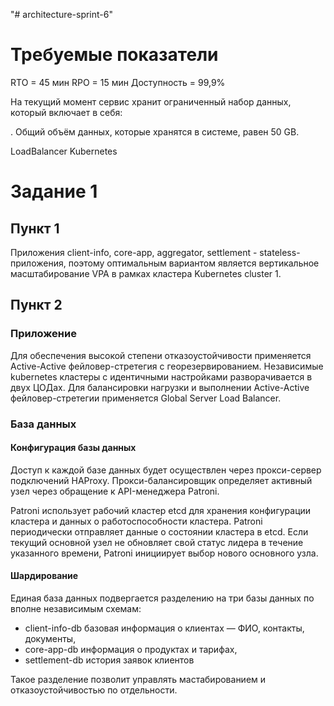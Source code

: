"# architecture-sprint-6"

# Требуемые показатели

RTO = 45 мин
RPO = 15 мин
Доступность = 99,9%

На текущий момент сервис хранит ограниченный набор данных, который включает в себя:

.
Общий объём данных, которые хранятся в системе, равен 50 GB.

LoadBalancer Kubernetes

# Задание 1

## Пункт 1

Приложения client-info, core-app, aggregator, settlement - stateless-приложения, поэтому оптимальным вариантом является
вертикальное масштабирование VPA в рамках кластера Kubernetes cluster 1.

## Пункт 2

### Приложение

Для обеспечения высокой степени отказоустойчивости применяется Active-Active фейловер-стретегия с георезервированием.
Независимые kubernetes кластеры с идентичными настройками разворачивается в двух ЦОДах. Для балансировки нагрузки и
выполнении Active-Active фейловер-стретегии применяется Global Server Load Balancer.

### База данных

#### Конфигурация базы данных

Доступ к каждой базе данных будет осуществлен через прокси-сервер подключений HAProxy. Прокси-балансировщик
определяет активный узел через обращение к API-менеджера Patroni.

Patroni использует рабочий кластер etcd для хранения конфигурации кластера и данных о работоспособности кластера.
Patroni периодически отправляет данные о состоянии кластера в etcd. Если текущий основной узел не обновляет свой статус
лидера в течение указанного времени, Patroni инициирует выбор нового основного узла.

#### Шардирование

Единая база данных подвергается разделению на три базы данных по вполне независимым схемам:

* client-info-db базовая информация о клиентах — ФИО, контакты, документы,
* core-app-db информация о продуктах и тарифах,
* settlement-db история заявок клиентов

Такое разделение позволит управлять мастабированием и отказоустойчивостью по отдельности.

